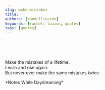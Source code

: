 ```yaml
---
slug: make-mistakes
title: ''
authors: [randelltuazon]
keywords: [randell tuazon, quotes]
tags: [quotes]
---
```


<br/><br/><br/>

Make the mistakes of a lifetime.   
Learn and rise again.  
But never ever make the same mistakes twice.  

<footer>
  <div class="text-xs mt-2 text-stone-500">*Notes While Daydreaming*</div>
</footer>
